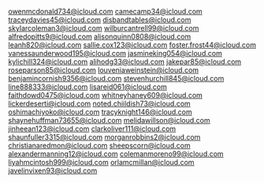 owenmcdonald734@icloud.com
camecamp34@icloud.com
traceydavies45@icloud.com
disbandtables@icloud.com
skylarcoleman3@icloud.com
wilburcantrell99@icloud.com
alfredopitts9@icloud.com
alisonquinn0808@icloud.com
leanh820@icloud.com
sallie.cox123@icloud.com
foster.frost44@icloud.com
vanessaunderwood195@icloud.com
jasmineking054@icloud.com
kylichill324@icloud.com
alihodg33@icloud.com
jakepar85@icloud.com
roseparson85@icloud.com
louveniaweinstein@icloud.com
benjamincornish9356@icloud.com
stevenhurchill845@icloud.com
line888333@icloud.com
lisareid061@icloud.com
faithdowd0475@icloud.com
whitneyhaney609@icloud.com
lickerdeserti@icloud.com
noted.chiildish73@icloud.com
oshimachiyoko@icloud.com
tracyknight146@icloud.com
shaynehuffman73655@icloud.com
melidawillson@icloud.com
jinheean123@icloud.com
clarkoliver111@icloud.com
shaunfuller3315@icloud.com
morganrobbins2@icloud.com
christianaredmon@icloud.com
sheepscorn@icloud.com
alexandermanning12@icloud.com
colemanmoreno99@icloud.com
liyahmcintosh999@icloud.com
orlamcmillan@icloud.com
javelinvixen93@icloud.com
